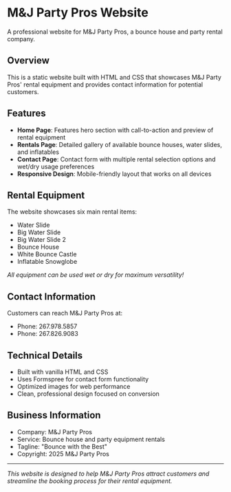 # M&J Party Pros Website

A professional website for M&J Party Pros, a bounce house and party rental company.

## Overview

This is a static website built with HTML and CSS that showcases M&J Party Pros' rental equipment and provides contact information for potential customers.

## Features

- **Home Page**: Features hero section with call-to-action and preview of rental equipment
- **Rentals Page**: Detailed gallery of available bounce houses, water slides, and inflatables
- **Contact Page**: Contact form with multiple rental selection options and wet/dry usage preferences
- **Responsive Design**: Mobile-friendly layout that works on all devices

## Rental Equipment

The website showcases six main rental items:
- Water Slide
- Big Water Slide
- Big Water Slide 2
- Bounce House  
- White Bounce Castle
- Inflatable Snowglobe

*All equipment can be used wet or dry for maximum versatility!*

## Contact Information

Customers can reach M&J Party Pros at:
- Phone: 267.978.5857
- Phone: 267.826.9083

## Technical Details

- Built with vanilla HTML and CSS
- Uses Formspree for contact form functionality
- Optimized images for web performance
- Clean, professional design focused on conversion

## Business Information

- Company: M&J Party Pros
- Service: Bounce house and party equipment rentals
- Tagline: "Bounce with the Best"
- Copyright: 2025 M&J Party Pros

---

*This website is designed to help M&J Party Pros attract customers and streamline the booking process for their rental equipment.*
